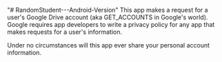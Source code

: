 "# RandomStudent---Android-Version" 
This app makes a request for a user's Google Drive account (aka GET_ACCOUNTS in Google's world).
 Google requires app developers to write a privacy policy for any app that makes requests for a
 user's information.

 Under no circumstances will this app ever share your personal account information.